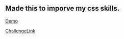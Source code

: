 ## Made this to imporve my css skills.

[Demo](https://profile-card-component-front-end-mentor-organic-042.vercel.app/)

[ChallengeLink](https://www.frontendmentor.io/challenges/profile-card-component-cfArpWshJ)
